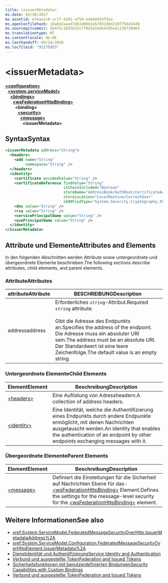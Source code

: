 ```yaml
---
title: <issuerMetadata>
ms.date: 03/30/2017
ms.assetid: e7eae2c0-cc17-4281-af59-e4eb8d54f92a
ms.openlocfilehash: 10a6d2aaad7d63d00b3a57032d0d218f756454d8
ms.sourcegitcommit: 5b475c1855b32cf78d2d1bbb4295e4c236f39464
ms.translationtype: MT
ms.contentlocale: de-DE
ms.lasthandoff: 09/24/2020
ms.locfileid: "91175953"
---
```

# \<issuerMetadata>

[**\<configuration>**](../configuration-element.md)\
&nbsp;&nbsp;[**\<system.serviceModel>**](system-servicemodel.md)\
&nbsp;&nbsp;&nbsp;&nbsp;[**\<bindings>**](bindings.md)\
&nbsp;&nbsp;&nbsp;&nbsp;&nbsp;&nbsp;[**\<wsFederationHttpBinding>**](wsfederationhttpbinding.md)\
&nbsp;&nbsp;&nbsp;&nbsp;&nbsp;&nbsp;&nbsp;&nbsp;**\<binding>**\
&nbsp;&nbsp;&nbsp;&nbsp;&nbsp;&nbsp;&nbsp;&nbsp;&nbsp;&nbsp;[**\<security>**](security-of-wsfederationhttpbinding.md)\
&nbsp;&nbsp;&nbsp;&nbsp;&nbsp;&nbsp;&nbsp;&nbsp;&nbsp;&nbsp;&nbsp;&nbsp;[**\<message>**](message-element-of-wsfederationhttpbinding.md)\
&nbsp;&nbsp;&nbsp;&nbsp;&nbsp;&nbsp;&nbsp;&nbsp;&nbsp;&nbsp;&nbsp;&nbsp;&nbsp;&nbsp;**\<issuerMetadata>**  
  
## <a name="syntax"></a><span data-ttu-id="47e22-101">Syntax</span><span class="sxs-lookup"><span data-stu-id="47e22-101">Syntax</span></span>  
  
```xml  
<issuerMetadata address="String">
  <headers>
    <add name="String"
         namespace="String" />
  </headers>
  <identity>
    <certificate encodedValue="String" />
    <certificateReference findValue="String"
                          isChainIncluded="Boolean"
                          storeName="AddressBook/AuthRoot/CertificateAuthority/Disallowed/My/Root/TrustedPeople/TrustedPublisher"
                          storeLocation="LocalMachine/CurrentUser"
                          x509FindType="System.Security.Cryptography.X509certificates.X509findtype" />
    <dns value="String" />
    <rsa value="String" />
    <servicePrincipalName value="String" />
    <usePrincipalName value="String" />
  </identity>
</issuerMetadata>
```  
  
## <a name="attributes-and-elements"></a><span data-ttu-id="47e22-102">Attribute und Elemente</span><span class="sxs-lookup"><span data-stu-id="47e22-102">Attributes and Elements</span></span>  

 <span data-ttu-id="47e22-103">In den folgenden Abschnitten werden Attribute sowie untergeordnete und übergeordnete Elemente beschrieben.</span><span class="sxs-lookup"><span data-stu-id="47e22-103">The following sections describe attributes, child elements, and parent elements.</span></span>  
  
### <a name="attributes"></a><span data-ttu-id="47e22-104">Attribute</span><span class="sxs-lookup"><span data-stu-id="47e22-104">Attributes</span></span>  
  
|<span data-ttu-id="47e22-105">attribute</span><span class="sxs-lookup"><span data-stu-id="47e22-105">Attribute</span></span>|<span data-ttu-id="47e22-106">BESCHREIBUNG</span><span class="sxs-lookup"><span data-stu-id="47e22-106">Description</span></span>|  
|---------------|-----------------|  
|<span data-ttu-id="47e22-107">address</span><span class="sxs-lookup"><span data-stu-id="47e22-107">address</span></span>|<span data-ttu-id="47e22-108">Erforderliches `string`-Attribut.</span><span class="sxs-lookup"><span data-stu-id="47e22-108">Required `string` attribute.</span></span><br /><br /> <span data-ttu-id="47e22-109">Gibt die Adresse des Endpunkts an.</span><span class="sxs-lookup"><span data-stu-id="47e22-109">Specifies the address of the endpoint.</span></span> <span data-ttu-id="47e22-110">Die Adresse muss ein absoluter URI sein.</span><span class="sxs-lookup"><span data-stu-id="47e22-110">The address must be an absolute URI.</span></span> <span data-ttu-id="47e22-111">Der Standardwert ist eine leere Zeichenfolge.</span><span class="sxs-lookup"><span data-stu-id="47e22-111">The default value is an empty string.</span></span>|  
  
### <a name="child-elements"></a><span data-ttu-id="47e22-112">Untergeordnete Elemente</span><span class="sxs-lookup"><span data-stu-id="47e22-112">Child Elements</span></span>  
  
|<span data-ttu-id="47e22-113">Element</span><span class="sxs-lookup"><span data-stu-id="47e22-113">Element</span></span>|<span data-ttu-id="47e22-114">Beschreibung</span><span class="sxs-lookup"><span data-stu-id="47e22-114">Description</span></span>|  
|-------------|-----------------|  
|[\<headers>](headers-element.md)|<span data-ttu-id="47e22-115">Eine Auflistung von Adressheadern.</span><span class="sxs-lookup"><span data-stu-id="47e22-115">A collection of address headers.</span></span>|  
|[\<identity>](identity.md)|<span data-ttu-id="47e22-116">Eine Identität, welche die Authentifizierung eines Endpunkts durch andere Endpunkte ermöglicht, mit denen Nachrichten ausgetauscht werden.</span><span class="sxs-lookup"><span data-stu-id="47e22-116">An identity that enables the authentication of an endpoint by other endpoints exchanging messages with it.</span></span>|  
  
### <a name="parent-elements"></a><span data-ttu-id="47e22-117">Übergeordnete Elemente</span><span class="sxs-lookup"><span data-stu-id="47e22-117">Parent Elements</span></span>  
  
|<span data-ttu-id="47e22-118">Element</span><span class="sxs-lookup"><span data-stu-id="47e22-118">Element</span></span>|<span data-ttu-id="47e22-119">Beschreibung</span><span class="sxs-lookup"><span data-stu-id="47e22-119">Description</span></span>|  
|-------------|-----------------|  
|[\<message>](message-element-of-wsfederationhttpbinding.md)|<span data-ttu-id="47e22-120">Definiert die Einstellungen für die Sicherheit auf Nachrichten Ebene für das- [\<wsFederationHttpBinding>](wsfederationhttpbinding.md) Element.</span><span class="sxs-lookup"><span data-stu-id="47e22-120">Defines the settings for the message-level security for the [\<wsFederationHttpBinding>](wsfederationhttpbinding.md) element.</span></span>|  
  
## <a name="see-also"></a><span data-ttu-id="47e22-121">Weitere Informationen</span><span class="sxs-lookup"><span data-stu-id="47e22-121">See also</span></span>

- <xref:System.ServiceModel.FederatedMessageSecurityOverHttp.IssuerMetadataAddress%2A>
- <xref:System.ServiceModel.Configuration.FederatedMessageSecurityOverHttpElement.IssuerMetadata%2A>
- [<span data-ttu-id="47e22-122">Dienstidentität und Authentifizierung</span><span class="sxs-lookup"><span data-stu-id="47e22-122">Service Identity and Authentication</span></span>](../../../wcf/feature-details/service-identity-and-authentication.md)
- [<span data-ttu-id="47e22-123">Verbund und ausgestellte Token</span><span class="sxs-lookup"><span data-stu-id="47e22-123">Federation and Issued Tokens</span></span>](../../../wcf/feature-details/federation-and-issued-tokens.md)
- [<span data-ttu-id="47e22-124">Sicherheitsfunktionen mit benutzerdefinierten Bindungen</span><span class="sxs-lookup"><span data-stu-id="47e22-124">Security Capabilities with Custom Bindings</span></span>](../../../wcf/feature-details/security-capabilities-with-custom-bindings.md)
- [<span data-ttu-id="47e22-125">Verbund und ausgestellte Token</span><span class="sxs-lookup"><span data-stu-id="47e22-125">Federation and Issued Tokens</span></span>](../../../wcf/feature-details/federation-and-issued-tokens.md)
